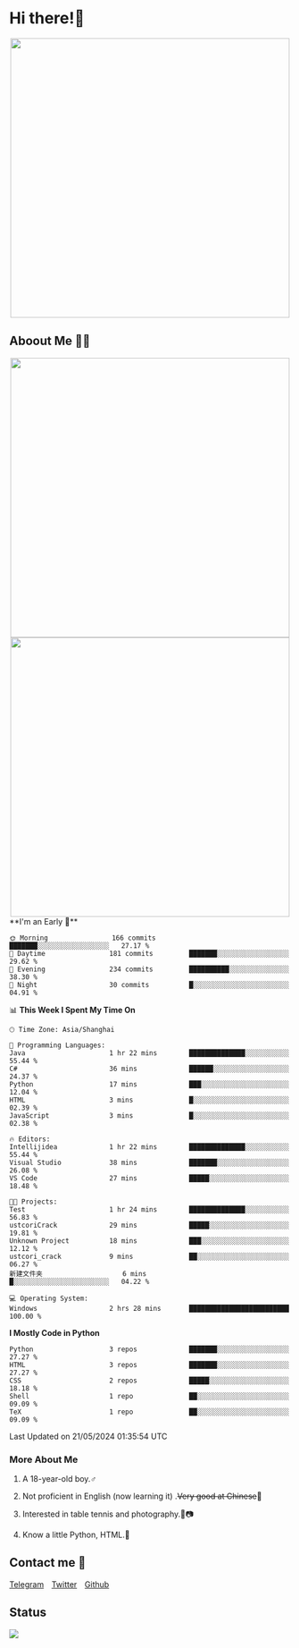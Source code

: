 # Hi there!🎉

<div align=center><img src="https://count.getloli.com/get/@Cicada000?theme=moebooru" width=500px></div>

## Aboout Me 👀💦

<div align=center>
<img src="https://github-readme-stats.vercel.app/api?username=Cicada000&show_icons=true&theme=tokyonight" width=500px>
<br>
<img src="https://github-readme-stats.vercel.app/api/top-langs/?username=Cicada000&show_icons=true&theme=tokyonight&layout=compact" width=500px>
</div>
<!--START_SECTION:waka-->
**I'm an Early 🐤** 

```text
🌞 Morning                166 commits         ███████░░░░░░░░░░░░░░░░░░   27.17 % 
🌆 Daytime                181 commits         ███████░░░░░░░░░░░░░░░░░░   29.62 % 
🌃 Evening                234 commits         ██████████░░░░░░░░░░░░░░░   38.30 % 
🌙 Night                  30 commits          █░░░░░░░░░░░░░░░░░░░░░░░░   04.91 % 
```


📊 **This Week I Spent My Time On** 

```text
🕑︎ Time Zone: Asia/Shanghai

💬 Programming Languages: 
Java                     1 hr 22 mins        ██████████████░░░░░░░░░░░   55.44 % 
C#                       36 mins             ██████░░░░░░░░░░░░░░░░░░░   24.37 % 
Python                   17 mins             ███░░░░░░░░░░░░░░░░░░░░░░   12.04 % 
HTML                     3 mins              █░░░░░░░░░░░░░░░░░░░░░░░░   02.39 % 
JavaScript               3 mins              █░░░░░░░░░░░░░░░░░░░░░░░░   02.38 % 

🔥 Editors: 
Intellijidea             1 hr 22 mins        ██████████████░░░░░░░░░░░   55.44 % 
Visual Studio            38 mins             ███████░░░░░░░░░░░░░░░░░░   26.08 % 
VS Code                  27 mins             █████░░░░░░░░░░░░░░░░░░░░   18.48 % 

🐱‍💻 Projects: 
Test                     1 hr 24 mins        ██████████████░░░░░░░░░░░   56.83 % 
ustcoriCrack             29 mins             █████░░░░░░░░░░░░░░░░░░░░   19.81 % 
Unknown Project          18 mins             ███░░░░░░░░░░░░░░░░░░░░░░   12.12 % 
ustcori_crack            9 mins              ██░░░░░░░░░░░░░░░░░░░░░░░   06.27 % 
新建文件夹                    6 mins              █░░░░░░░░░░░░░░░░░░░░░░░░   04.22 % 

💻 Operating System: 
Windows                  2 hrs 28 mins       █████████████████████████   100.00 % 
```

**I Mostly Code in Python** 

```text
Python                   3 repos             ███████░░░░░░░░░░░░░░░░░░   27.27 % 
HTML                     3 repos             ███████░░░░░░░░░░░░░░░░░░   27.27 % 
CSS                      2 repos             █████░░░░░░░░░░░░░░░░░░░░   18.18 % 
Shell                    1 repo              ██░░░░░░░░░░░░░░░░░░░░░░░   09.09 % 
TeX                      1 repo              ██░░░░░░░░░░░░░░░░░░░░░░░   09.09 % 
```




 Last Updated on 21/05/2024 01:35:54 UTC
<!--END_SECTION:waka-->

### More About Me

1. A 18-year-old boy.♂

2. Not proficient in English (now learning it) .~~Very good at Chinese~~🤣

3. Interested in table tennis and photography.🏓📷

4. Know a little Python, HTML.🐍


## Contact me 💬

[Telegram](https://t.me/CicadaLYW)&emsp;[Twitter](https://twitter.com/Cicada0001)&emsp;[Github](https://github.com/Cicada000)

## Status
<img src="https://weather-icon.journeyad.repl.co/@hangzhou?v=1" align="left">







